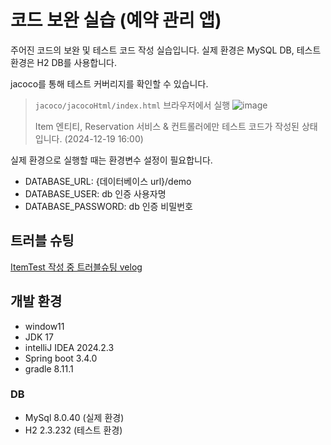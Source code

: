 # 코드 보완 실습 (예약 관리 앱)
주어진 코드의 보완 및 테스트 코드 작성 실습입니다. 실제 환경은 MySQL DB, 테스트 환경은 H2 DB를 사용합니다. 

jacoco를 통해 테스트 커버리지를 확인할 수 있습니다.
> ``jacoco/jacocoHtml/index.html`` 브라우저에서 실행
![image](https://github.com/user-attachments/assets/1c736276-a1ab-469c-af9b-bcf759f7096b)
>
> Item 엔티티, Reservation 서비스 & 컨트롤러에만 테스트 코드가 작성된 상태입니다. (2024-12-19 16:00)


실제 환경으로 실행할 때는 환경변수 설정이 필요합니다.
- DATABASE_URL: {데이터베이스 url}/demo
- DATABASE_USER: db 인증 사용자명
- DATABASE_PASSWORD: db 인증 비밀번호

## 트러블 슈팅
[ItemTest 작성 중 트러블슈팅 velog](https://velog.io/@thisis_hodu/DataJpaTest-오류-해결)


## 개발 환경
- window11
- JDK 17
- intelliJ IDEA 2024.2.3
- Spring boot 3.4.0
- gradle 8.11.1

### DB
- MySql 8.0.40 (실제 환경)
- H2 2.3.232 (테스트 환경)
